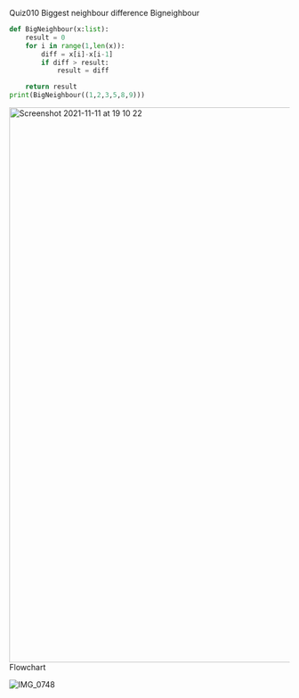 Quiz010
Biggest neighbour difference
Bigneighbour

```py
def BigNeighbour(x:list):
    result = 0
    for i in range(1,len(x)):
        diff = x[i]-x[i-1]
        if diff > result:
            result = diff

    return result
print(BigNeighbour((1,2,3,5,8,9)))
```
<img width="995" alt="Screenshot 2021-11-11 at 19 10 22" src="https://user-images.githubusercontent.com/89366347/141279819-13a5bca2-9a83-4912-9904-95c1d0e7b2b1.png">
Flowchart

![IMG_0748](https://user-images.githubusercontent.com/89366347/141288591-52bc2602-b42d-479f-b3f8-665308868e8a.jpg)

